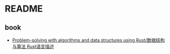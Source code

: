 # README

## book
- [Problem-solving with algorithms and data structures using Rust/数据结构与算法 Rust语言描述](https://github.com/QMHTMY/RustBook)